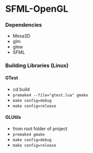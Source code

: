 SFML-OpenGL
===========

### Dependencies
* Mesa3D
* glm
* glew
* SFML

### Building Libraries (Linux)
#### GTest
* cd build
* <code>premake4 --file="gtest.lua" gmake</code>
* <code>make config=debug</code>
* <code>make config=release</code>

#### GLUtils
* from root folder of project
* <code>premake4 gmake</code>
* <code>make config=debug</code>
* <code>make config=release</code>
